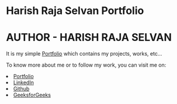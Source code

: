 # Harish Raja Selvan Portfolio

# AUTHOR - HARISH RAJA SELVAN

It is my simple <a href="https://harish-gits.github.io/">Portfolio</a> which contains my projects, works, etc...

To know more about me or to follow my work, you can visit me on:

<li><a href="https://harish-gits.github.io/">Portfolio</a> 
<li><a href="https://www.linkedin.com/in/harish-raja-selvan">LinkedIn</a> 
<li><a href="https://github.com/Harish-Gits">Github</a> 
<li><a href="https://www.geeksforgeeks.org/user/harish_rs_gfg">GeeksforGeeks</a> 


